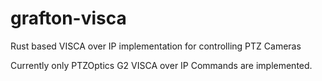 # grafton-visca

Rust based VISCA over IP implementation for controlling PTZ Cameras

Currently only PTZOptics G2 VISCA over IP Commands are implemented.